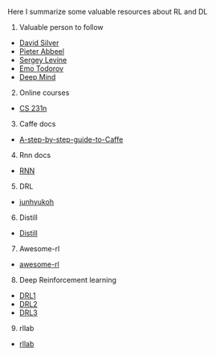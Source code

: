 Here I summarize some valuable resources about RL and DL

1. Valuable person to follow  

  * [David Silver](http://www0.cs.ucl.ac.uk/staff/d.silver/web/Publications.html)  
  * [Pieter Abbeel](https://people.eecs.berkeley.edu/~pabbeel/?_ga=1.64295791.1796457299.1479275086)  
  * [Sergey Levine](https://people.eecs.berkeley.edu/~svlevine/#sec_pubs)  
  * [Emo Todorov](http://homes.cs.washington.edu/~todorov/papers.html)  
  * [Deep Mind](https://deepmind.com/research/publications/)

2. Online courses  

  * [CS 231n](http://cs231n.stanford.edu/)  

3. Caffe docs  

  * [A-step-by-step-guide-to-Caffe](http://shengshuyang.github.io/A-step-by-step-guide-to-Caffe.html)  

4. Rnn docs  

  * [RNN](http://www.wildml.com/2015/09/recurrent-neural-networks-tutorial-part-1-introduction-to-rnns/)  

5. DRL  

  * [junhyukoh](https://github.com/junhyukoh/deep-reinforcement-learning-papers)

6. Distill
  * [Distill](http://distill.pub/)

7. Awesome-rl  
  * [awesome-rl](https://github.com/aikorea/awesome-rl/tree/master)

8. Deep Reinforcement learning  
  * [DRL1](https://github.com/muupan/deep-reinforcement-learning-papers)
  * [DRL2](https://github.com/junhyukoh/deep-reinforcement-learning-papers.git)
  * [DRL3](https://github.com/andrewliao11/Deep-Reinforcement-Learning-Survey.git)

9. rllab
  * [rllab](https://github.com/openai/rllab)
